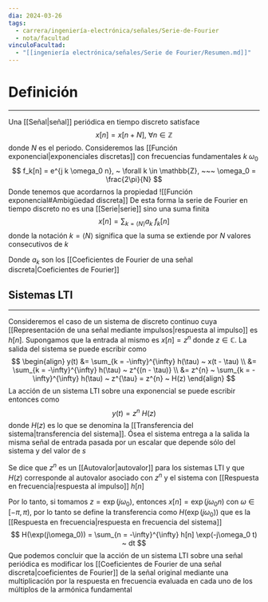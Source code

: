 ```yaml
---
dia: 2024-03-26
tags:
  - carrera/ingeniería-electrónica/señales/Serie-de-Fourier
  - nota/facultad
vinculoFacultad:
  - "[[ingeniería electrónica/señales/Serie de Fourier/Resumen.md]]"
---
```

# Definición
---
Una [[Señal|señal]] periódica en tiempo discreto satisface $$ x[n] = x[n + N], ~ \forall n \in \mathbb{Z} $$ donde $N$ es el periodo. Consideremos las [[Función exponencial|exponenciales discretas]] con frecuencias fundamentales $k ~ \omega_0$ $$ f_k[n] = e^{j k \omega_0 n}, ~ \forall k \in \mathbb{Z}, ~~~ \omega_0 = \frac{2\pi}{N} $$
Donde tenemos que acordarnos la propiedad ![[Función exponencial#Ambigüedad discreta]]
De esta forma la serie de Fourier en tiempo discreto no es una [[Serie|serie]] sino una suma finita $$ x[n] = \sum_{k = \langle N \rangle} a_k ~ f_k[n] $$ donde la notación $k = \langle N \rangle$ significa que la suma se extiende por $N$ valores consecutivos de $k$

Donde $a_k$ son los [[Coeficientes de Fourier de una señal discreta|Coeficientes de Fourier]]

## Sistemas LTI
---
Consideremos el caso de un sistema de discreto continuo cuya [[Representación de una señal mediante impulsos|respuesta al impulso]] es $h[n]$. Supongamos que la entrada al mismo es $x[n] = z^n$ donde $z \in \mathbb{C}$. La salida del sistema se puede escribir como $$ \begin{align} y(t) 
	&= \sum_{k = -\infty}^{\infty} h(\tau) ~ x(t - \tau) \\
	&= \sum_{k = -\infty}^{\infty} h(\tau) ~ z^{(n - \tau)} \\
	&= z^{n} ~ \sum_{k = -\infty}^{\infty} h(\tau) ~ z^{\tau} 
		= z^{n} ~ H(z)
\end{align} $$
La acción de un sistema LTI sobre una exponencial se puede escribir entonces como $$ y(t) = z^{n} ~ H(z) $$ donde $H(z)$ es lo que se denomina la [[Transferencia del sistema|transferencia del sistema]]. Ósea el sistema entrega a la salida la misma señal de entrada pasada por un escalar que depende sólo del sistema y del valor de $s$

Se dice que $z^n$ es un [[Autovalor|autovalor]] para los sistemas LTI y que $H(z)$ corresponde al autovalor asociado con $z^n$ y el sistema con [[Respuesta en frecuencia|respuesta al impulso]] $h[n]$

Por lo tanto, si tomamos $z = \exp(j\omega_0)$, entonces $x[n] = \exp(j\omega_0 n)$ con $\omega \in [-\pi, \pi)$, por lo tanto se define la transferencia como $H(\exp(j\omega_0))$ que es la [[Respuesta en frecuencia|respuesta en frecuencia del sistema]] $$ H(\exp(j\omega_0)) = \sum_{n = -\infty}^{\infty} h[n] \exp(-j\omega_0 t) ~ dt $$
Que podemos concluir que la acción de un sistema LTI sobre una señal periódica es modificar los [[Coeficientes de Fourier de una señal discreta|coeficientes de Fourier]] de la señal original mediante una multiplicación por la respuesta en frecuencia evaluada en cada uno de los múltiplos de la armónica fundamental